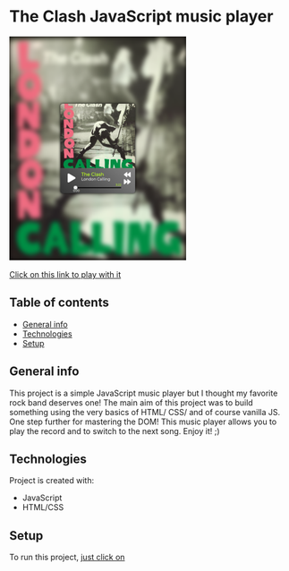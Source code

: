 # The Clash JavaScript music player
![app screenshot](https://github.com/artedsolis/javaScript-music-player/blob/main/assets/image/app-screenshot.png)

[Click on this link to play with it](https://artedsolis.github.io/javaScript-music-player/)


## Table of contents
* [General info](#general-info)
* [Technologies](#technologies)
* [Setup](#setup)

## General info
This project is a simple JavaScript music player but 
I thought my favorite rock band deserves one! 
The main aim of this project was to build something using the
very basics of HTML/ CSS/ and of course vanilla JS.
One step further for mastering the DOM!
This music player allows you to play the record and to switch to the next song.
Enjoy it! ;) 

## Technologies
Project is created with:
* JavaScript
* HTML/CSS
	
## Setup
To run this project, 
[just click on](https://artedsolis.github.io/javaScript-music-player/)

